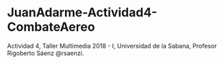 # JuanAdarme-Actividad4-CombateAereo
Actividad 4, Taller Multimedia 2018 - I, Universidad de la Sabana, Profesor Rigoberto Sáenz @rsaenzi.
